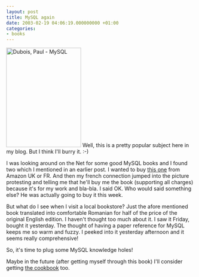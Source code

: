 ```yaml
---
layout: post
title: MySQL again
date: 2003-02-19 04:06:19.000000000 +01:00
categories:
- books
---
```

<img src="https://content.rusiczki.net/blogpics/mysql_book.JPG" width="200" height="266" alt="Dubois, Paul - MySQL" class="postimage" /> Well, this is a pretty popular subject here in my blog. But I think I'll burry it. :-)

I was looking around on the Net for some good MySQL books and I found two which I mentioned in an earlier post. I wanted to buy <a href="http://www.amazon.co.uk/exec/obidos/ASIN/0735709211/026-1593954-2034021" title="MySQL by Paul DuBois">this one</a> from Amazon UK or FR. And then my french connection jumped into the picture protesting and telling me that he'll buy me the book (supporting all charges) because it's for my work and bla-bla. I said OK. Who would said something else? He was actually going to buy it this week.

But what do I see when I visit a local bookstore? Just the afore mentioned book translated into comfortable Romanian for half of the price of the original English edition. I haven't thought too much about it. I saw it Friday, bought it yesterday. The thought of having a paper reference for MySQL keeps me so warm and fuzzy. I peeked into it yesterday afternoon and it seems really comprehensive!

So, it's time to plug some MySQL knowledge holes!

Maybe in the future (after getting myself through this book) I'll consider getting <a href="http://www.amazon.co.uk/exec/obidos/ASIN/0596001452/026-1593954-2034021" title="MySQL Cookbook by Paul DuBois">the cookbook</a> too.
